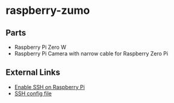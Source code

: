 # raspberry-zumo

## Parts

* Raspberry Pi Zero W
* Raspberry Pi Camera with narrow cable for Raspberry Zero Pi

## External Links

* [Enable SSH on Raspberry Pi](https://www.raspberrypi.org/documentation/remote-access/ssh/)
* [SSH config file](https://nerderati.com/2011/03/17/simplify-your-life-with-an-ssh-config-file/)
